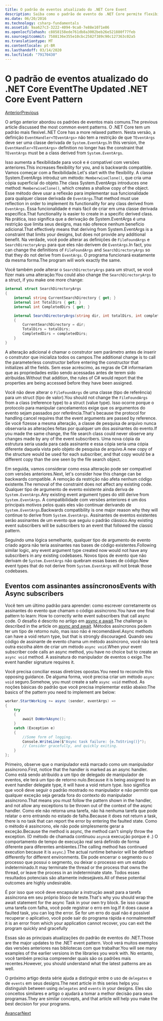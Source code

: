 ```yaml
---
title: O padrão de eventos atualizado do .NET Core Event
description: Saiba como o padrão de evento do .NET Core permite flexibilidade com compatibilidade com versões anteriores e como implementar processamento de eventos seguro com assinantes assíncronos.
ms.date: 06/20/2016
ms.technology: csharp-fundamentals
ms.assetid: 9aa627c3-3222-4094-9ca8-7e88e1071e06
ms.openlocfilehash: c8858158ede761db8a3002beb26e521880f77feb
ms.sourcegitcommit: 7588136e355e10cbc2582f389c90c127363c02a5
ms.translationtype: MT
ms.contentlocale: pt-BR
ms.lasthandoff: 03/14/2020
ms.locfileid: "79170430"
---
```

# <a name="the-updated-net-core-event-pattern"></a><span data-ttu-id="c5d9d-103">O padrão de eventos atualizado do .NET Core Event</span><span class="sxs-lookup"><span data-stu-id="c5d9d-103">The Updated .NET Core Event Pattern</span></span>

[<span data-ttu-id="c5d9d-104">Anterior</span><span class="sxs-lookup"><span data-stu-id="c5d9d-104">Previous</span></span>](event-pattern.md)

<span data-ttu-id="c5d9d-105">O artigo anterior abordou os padrões de eventos mais comuns.</span><span class="sxs-lookup"><span data-stu-id="c5d9d-105">The previous article discussed the most common event patterns.</span></span> <span data-ttu-id="c5d9d-106">O .NET Core tem um padrão mais flexível.</span><span class="sxs-lookup"><span data-stu-id="c5d9d-106">.NET Core has a more relaxed pattern.</span></span> <span data-ttu-id="c5d9d-107">Nesta versão, a definição `EventHandler<TEventArgs>` não tem a restrição de que `TEventArgs` deve ser uma classe derivada de `System.EventArgs`.</span><span class="sxs-lookup"><span data-stu-id="c5d9d-107">In this version, the `EventHandler<TEventArgs>` definition no longer has the constraint that `TEventArgs` must be a class derived from `System.EventArgs`.</span></span>

<span data-ttu-id="c5d9d-108">Isso aumenta a flexibilidade para você e é compatível com versões anteriores.</span><span class="sxs-lookup"><span data-stu-id="c5d9d-108">This increases flexibility for you, and is backwards compatible.</span></span> <span data-ttu-id="c5d9d-109">Vamos começar com a flexibilidade.</span><span class="sxs-lookup"><span data-stu-id="c5d9d-109">Let's start with the flexibility.</span></span> <span data-ttu-id="c5d9d-110">A classe System.EventArgs introduz um método: `MemberwiseClone()`, que cria uma cópia superficial do objeto.</span><span class="sxs-lookup"><span data-stu-id="c5d9d-110">The class System.EventArgs introduces one method: `MemberwiseClone()`, which creates a shallow copy of the object.</span></span>
<span data-ttu-id="c5d9d-111">Esse método deve usar a reflexão para implementar sua funcionalidade para qualquer classe derivada de `EventArgs`.</span><span class="sxs-lookup"><span data-stu-id="c5d9d-111">That method must use reflection in order to implement its functionality for any class derived from `EventArgs`.</span></span> <span data-ttu-id="c5d9d-112">Essa funcionalidade é mais fácil de criar em uma classe derivada específica.</span><span class="sxs-lookup"><span data-stu-id="c5d9d-112">That functionality is easier to create in a specific derived class.</span></span> <span data-ttu-id="c5d9d-113">Na prática, isso significa que a derivação de System.EventArgs é uma restrição que limita seus designs, mas não oferece nenhum benefício adicional.</span><span class="sxs-lookup"><span data-stu-id="c5d9d-113">That effectively means that deriving from System.EventArgs is a constraint that limits your designs, but does not provide any additional benefit.</span></span>
<span data-ttu-id="c5d9d-114">Na verdade, você pode alterar as definições de `FileFoundArgs` e `SearchDirectoryArgs` para que eles não derivem de `EventArgs`.</span><span class="sxs-lookup"><span data-stu-id="c5d9d-114">In fact, you can change the definitions of `FileFoundArgs` and `SearchDirectoryArgs` so that they do not derive from `EventArgs`.</span></span>
<span data-ttu-id="c5d9d-115">O programa funcionará exatamente da mesma forma.</span><span class="sxs-lookup"><span data-stu-id="c5d9d-115">The program will work exactly the same.</span></span>

<span data-ttu-id="c5d9d-116">Você também pode alterar o `SearchDirectoryArgs` para um struct, se você fizer mais uma alteração:</span><span class="sxs-lookup"><span data-stu-id="c5d9d-116">You could also change the `SearchDirectoryArgs` to a struct, if you make one more change:</span></span>

```csharp
internal struct SearchDirectoryArgs
{
    internal string CurrentSearchDirectory { get; }
    internal int TotalDirs { get; }
    internal int CompletedDirs { get; }

    internal SearchDirectoryArgs(string dir, int totalDirs, int completedDirs) : this()
    {
        CurrentSearchDirectory = dir;
        TotalDirs = totalDirs;
        CompletedDirs = completedDirs;
    }
}
```

<span data-ttu-id="c5d9d-117">A alteração adicional é chamar o construtor sem parâmetro antes de inserir o construtor que inicializa todos os campos.</span><span class="sxs-lookup"><span data-stu-id="c5d9d-117">The additional change is to call the parameterless constructor before entering the constructor that initializes all the fields.</span></span> <span data-ttu-id="c5d9d-118">Sem esse acréscimo, as regras de C# informariam que as propriedades estão sendo acessadas antes de terem sido atribuídas.</span><span class="sxs-lookup"><span data-stu-id="c5d9d-118">Without that addition, the rules of C# would report that the properties are being accessed before they have been assigned.</span></span>

<span data-ttu-id="c5d9d-119">Você não deve alterar o `FileFoundArgs` de uma classe (tipo de referência) para um struct (tipo de valor).</span><span class="sxs-lookup"><span data-stu-id="c5d9d-119">You should not change the `FileFoundArgs` from a class (reference type) to a struct (value type).</span></span> <span data-ttu-id="c5d9d-120">Isso ocorre porque o protocolo para manipular cancelamentos exige que os argumentos do evento sejam passados por referência.</span><span class="sxs-lookup"><span data-stu-id="c5d9d-120">That's because the protocol for handling cancel requires that the event arguments are passed by reference.</span></span> <span data-ttu-id="c5d9d-121">Se você fizesse a mesma alteração, a classe de pesquisa de arquivo nunca observaria as alterações feitas por qualquer um dos assinantes do evento.</span><span class="sxs-lookup"><span data-stu-id="c5d9d-121">If you made the same change, the file search class could never observe any changes made by any of the event subscribers.</span></span> <span data-ttu-id="c5d9d-122">Uma nova cópia da estrutura seria usada para cada assinante e essa cópia seria uma cópia diferente daquela vista pelo objeto de pesquisa de arquivo.</span><span class="sxs-lookup"><span data-stu-id="c5d9d-122">A new copy of the structure would be used for each subscriber, and that copy would be a different copy than the one seen by the file search object.</span></span>

<span data-ttu-id="c5d9d-123">Em seguida, vamos considerar como essa alteração pode ser compatível com versões anteriores.</span><span class="sxs-lookup"><span data-stu-id="c5d9d-123">Next, let's consider how this change can be backwards compatible.</span></span>
<span data-ttu-id="c5d9d-124">A remoção da restrição não afeta nenhum código existente.</span><span class="sxs-lookup"><span data-stu-id="c5d9d-124">The removal of the constraint does not affect any existing code.</span></span> <span data-ttu-id="c5d9d-125">Qualquer tipo de argumento de evento existente ainda deriva de `System.EventArgs`.</span><span class="sxs-lookup"><span data-stu-id="c5d9d-125">Any existing event argument types do still derive from `System.EventArgs`.</span></span>
<span data-ttu-id="c5d9d-126">A compatibilidade com versões anteriores é um dos principais motivos pelos quais eles vão continuar derivando de `System.EventArgs`.</span><span class="sxs-lookup"><span data-stu-id="c5d9d-126">Backwards compatibility is one major reason why they will continue to derive from `System.EventArgs`.</span></span> <span data-ttu-id="c5d9d-127">Assinantes de eventos existentes serão assinantes de um evento que seguiu o padrão clássico.</span><span class="sxs-lookup"><span data-stu-id="c5d9d-127">Any existing event subscribers will be subscribers to an event that followed the classic pattern.</span></span>

<span data-ttu-id="c5d9d-128">Seguindo uma lógica semelhante, qualquer tipo de argumento de evento criado agora não teria assinantes nas bases de código existentes.</span><span class="sxs-lookup"><span data-stu-id="c5d9d-128">Following similar logic, any event argument type created now would not have any subscribers in any existing codebases.</span></span> <span data-ttu-id="c5d9d-129">Novos tipos de evento que não derivam de `System.EventArgs` não quebram essas bases de código.</span><span class="sxs-lookup"><span data-stu-id="c5d9d-129">New event types that do not derive from `System.EventArgs` will not break those codebases.</span></span>

## <a name="events-with-async-subscribers"></a><span data-ttu-id="c5d9d-130">Eventos com assinantes assíncronos</span><span class="sxs-lookup"><span data-stu-id="c5d9d-130">Events with Async subscribers</span></span>

<span data-ttu-id="c5d9d-131">Você tem um último padrão para aprender: como escrever corretamente os assinantes do evento que chamam o código assíncrono.</span><span class="sxs-lookup"><span data-stu-id="c5d9d-131">You have one final pattern to learn: How to correctly write event subscribers that call async code.</span></span> <span data-ttu-id="c5d9d-132">O desafio é descrito no artigo em [async e await](async.md).</span><span class="sxs-lookup"><span data-stu-id="c5d9d-132">The challenge is described in the article on [async and await](async.md).</span></span> <span data-ttu-id="c5d9d-133">Métodos assíncronos podem ter um tipo de retorno nulo, mas isso não é recomendável.</span><span class="sxs-lookup"><span data-stu-id="c5d9d-133">Async methods can have a void return type, but that is strongly discouraged.</span></span> <span data-ttu-id="c5d9d-134">Quando seu código de assinante de evento chama um método assíncrono, você não terá outra escolha além de criar um método `async void`.</span><span class="sxs-lookup"><span data-stu-id="c5d9d-134">When your event subscriber code calls an async method, you have no choice but to create an `async void` method.</span></span> <span data-ttu-id="c5d9d-135">A assinatura do manipulador de eventos o exige.</span><span class="sxs-lookup"><span data-stu-id="c5d9d-135">The event handler signature requires it.</span></span>

<span data-ttu-id="c5d9d-136">Você precisa conciliar essas diretrizes opostas.</span><span class="sxs-lookup"><span data-stu-id="c5d9d-136">You need to reconcile this opposing guidance.</span></span> <span data-ttu-id="c5d9d-137">De alguma forma, você precisa criar um método `async void` seguro.</span><span class="sxs-lookup"><span data-stu-id="c5d9d-137">Somehow, you must create a safe `async void` method.</span></span> <span data-ttu-id="c5d9d-138">As noções básicas do padrão que você precisa implementar estão abaixo:</span><span class="sxs-lookup"><span data-stu-id="c5d9d-138">The basics of the pattern you need to implement are below:</span></span>

```csharp
worker.StartWorking += async (sender, eventArgs) =>
{
    try
    {
        await DoWorkAsync();
    }
    catch (Exception e)
    {
        //Some form of logging.
        Console.WriteLine($"Async task failure: {e.ToString()}");
        // Consider gracefully, and quickly exiting.
    }
};
```

<span data-ttu-id="c5d9d-139">Primeiro, observe que o manipulador está marcado como um manipulador assíncrono.</span><span class="sxs-lookup"><span data-stu-id="c5d9d-139">First, notice that the handler is marked as an async handler.</span></span> <span data-ttu-id="c5d9d-140">Como está sendo atribuído a um tipo de delegado de manipulador de eventos, ele terá um tipo de retorno nulo.</span><span class="sxs-lookup"><span data-stu-id="c5d9d-140">Because it is being assigned to an event handler delegate type, it will have a void return type.</span></span> <span data-ttu-id="c5d9d-141">Isso significa que você deve seguir o padrão mostrado no manipulador e não permitir que qualquer exceção seja gerada fora do contexto do manipulador assíncrono.</span><span class="sxs-lookup"><span data-stu-id="c5d9d-141">That means you must follow the pattern shown in the handler, and not allow any exceptions to be thrown out of the context of the async handler.</span></span> <span data-ttu-id="c5d9d-142">Como ele não retorna uma tarefa, não há nenhuma tarefa que pode relatar o erro entrando no estado de falha.</span><span class="sxs-lookup"><span data-stu-id="c5d9d-142">Because it does not return a task, there is no task that can report the error by entering the faulted state.</span></span> <span data-ttu-id="c5d9d-143">Como o método é assíncrono, ele não pode simplesmente gerar a exceção.</span><span class="sxs-lookup"><span data-stu-id="c5d9d-143">Because the method is async, the method can't simply throw the exception.</span></span> <span data-ttu-id="c5d9d-144">(O método de chamada continuou `async`a execução porque é .) O comportamento de tempo de execução real será definido de forma diferente para diferentes ambientes.</span><span class="sxs-lookup"><span data-stu-id="c5d9d-144">(The calling method has continued execution because it is `async`.) The actual runtime behavior will be defined differently for different environments.</span></span> <span data-ttu-id="c5d9d-145">Ele pode encerrar o segmento ou o processo que possui o segmento, ou deixar o processo em um estado indeterminado.</span><span class="sxs-lookup"><span data-stu-id="c5d9d-145">It may terminate the thread or the process that owns the thread, or leave the process in an indeterminate state.</span></span> <span data-ttu-id="c5d9d-146">Todos esses resultados potenciais são altamente indesejáveis.</span><span class="sxs-lookup"><span data-stu-id="c5d9d-146">All of these potential outcomes are highly undesirable.</span></span>

<span data-ttu-id="c5d9d-147">É por isso que você deve encapsular a instrução await para a tarefa assíncrona em seu próprio bloco de teste.</span><span class="sxs-lookup"><span data-stu-id="c5d9d-147">That's why you should wrap the await statement for the async Task in your own try block.</span></span> <span data-ttu-id="c5d9d-148">Se isso causar uma tarefa com falha, você pode registrar o erro em log.</span><span class="sxs-lookup"><span data-stu-id="c5d9d-148">If it does cause a faulted task, you can log the error.</span></span> <span data-ttu-id="c5d9d-149">Se for um erro do qual não é possível recuperar o aplicativo, você pode sair do programa rápida e normalmente</span><span class="sxs-lookup"><span data-stu-id="c5d9d-149">If it is an error from which your application cannot recover, you can exit the program quickly and gracefully</span></span>

<span data-ttu-id="c5d9d-150">Essas são as principais atualizações do padrão de eventos do .NET.</span><span class="sxs-lookup"><span data-stu-id="c5d9d-150">Those are the major updates to the .NET event pattern.</span></span> <span data-ttu-id="c5d9d-151">Você verá muitos exemplos das versões anteriores nas bibliotecas com que trabalhar.</span><span class="sxs-lookup"><span data-stu-id="c5d9d-151">You will see many examples of the earlier versions in the libraries you work with.</span></span> <span data-ttu-id="c5d9d-152">No entanto, você também precisa compreender quais são os padrões mais recentes.</span><span class="sxs-lookup"><span data-stu-id="c5d9d-152">However, you should understand what the latest patterns are as well.</span></span>

<span data-ttu-id="c5d9d-153">O próximo artigo desta série ajuda a distinguir entre o uso de `delegates` e de `events` em seus designs.</span><span class="sxs-lookup"><span data-stu-id="c5d9d-153">The next article in this series helps you distinguish between using `delegates` and `events` in your designs.</span></span> <span data-ttu-id="c5d9d-154">Eles são conceitos similares e artigo o ajudará a tomar a melhor decisão para seus programas.</span><span class="sxs-lookup"><span data-stu-id="c5d9d-154">They are similar concepts, and that article will help you make the best decision for your programs.</span></span>

[<span data-ttu-id="c5d9d-155">Avançar</span><span class="sxs-lookup"><span data-stu-id="c5d9d-155">Next</span></span>](distinguish-delegates-events.md)
